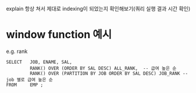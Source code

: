 explain 항상 쳐서 제대로 indexing이 되었는지 확인해보기(쿼리 실행 결과 시간 확인)


# window function 예시
e.g. rank
```
SELECT   JOB, ENAME, SAL,
         RANK() OVER (ORDER BY SAL DESC) ALL_RANK,  -- 급여 높은 순
         RANK() OVER (PARTITION BY JOB ORDER BY SAL DESC) JOB_RANK -- job 별로 급여 높은 순
FROM     EMP ;   
```